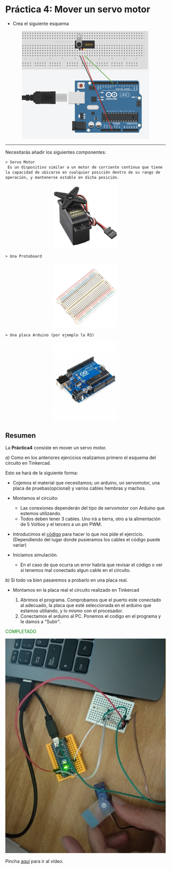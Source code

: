 # Práctica 4: Mover un servo motor

- Crea el siguiente esquema 
<div align="center">
<img src="ImagenEjercicio.PNG" alt="drawing" width="400px"/>
</div>
<hr>
Necesitarás añadir los siguientes componentes:  



    > Servo Motor
     Es un dispositivo similar a un motor de corriente continua que tiene la capacidad de ubicarse en cualquier posición dentro de su rango de operación, y mantenerse estable en dicha posición.

      
<div align="center">
  <img src="../imagenes_readme/servo.jpg" alt="drawing" width="200px"/>
</div>  

    > Una Protoboard
             

<div align="center">
  <img src="../imagenes_readme/protoboard.jpg" alt="drawing" width="200px"/>
</div>  

    > Una placa Arduino (por ejemplo la R3)

<div align="center">
  <img src="../imagenes_readme/arduino.jpg" alt="drawing" width="200px"/>
</div>

## Resumen 
La  __Práctica4__ consiste en mover un servo motor.

_a)_ Como en los anteriores ejercicios realizamos primero el esquema del circuito en Tinkercad.
    <p>Esto se hará de la siguiente forma:</p>

- Cojemos el material que necesitamos; un arduino, un servomotor, una placa de pruebas(opcional) y varios cables hembras y machos.
- Montamos el circuito:
  - Las conexiones dependerán del tipo de servomotor con Arduino que estemos utilizando.
  - Todos deben tener 3 cables. Uno irá a tierra, otro a la alimentación de 5 Voltios y el tercero a un pin PWM.  
- Introducimos el [código](CodigoPractica4) para hacer lo que nos pide el ejercicio. (Dependiendo del lugar donde pusieramos los cables el código puede variar)
  
- Iniciamos simulación.
    - En el caso de que ocurra un error habría que revisar el código o ver si tenemos mal conectado algun cable en el circuito.


_b)_ Si todo va bien pasaremos a probarlo en una placa real.

  
- Montamos en la placa real el circuito realizado en Tinkercad 
         
    1. Abrimos el programa. Comprobamos que el puerto este conectado al adecuado, la placa que esté seleccionada en el arduino que estamos utiliando, y lo mismo con el procesador.
    2. Conectamos el arduino al PC. Ponemos el codigo en el programa y le damos a "Subir".
    
<span style='color:green'>COMPLETADO</span>

<div align="center">

<img src="CircuitoReal4.jpg" alt="drawing" width="600px" />

</div>

Pincha [aquí]() para ir al vídeo.